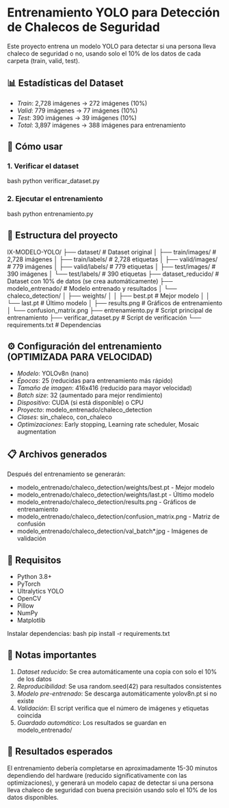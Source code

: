 # Entrenamiento YOLO para Detección de Chalecos de Seguridad

Este proyecto entrena un modelo YOLO para detectar si una persona lleva chaleco de seguridad o no, usando solo el 10% de los datos de cada carpeta (train, valid, test).

## 📊 Estadísticas del Dataset

- _Train_: 2,728 imágenes → 272 imágenes (10%)
- _Valid_: 779 imágenes → 77 imágenes (10%)
- _Test_: 390 imágenes → 39 imágenes (10%)
- _Total_: 3,897 imágenes → 388 imágenes para entrenamiento

## 🚀 Cómo usar

### 1. Verificar el dataset

bash
python verificar_dataset.py

### 2. Ejecutar el entrenamiento

bash
python entrenamiento.py

## 📁 Estructura del proyecto

IX-MODELO-YOLO/
├── dataset/ # Dataset original
│ ├── train/images/ # 2,728 imágenes
│ ├── train/labels/ # 2,728 etiquetas
│ ├── valid/images/ # 779 imágenes
│ ├── valid/labels/ # 779 etiquetas
│ ├── test/images/ # 390 imágenes
│ └── test/labels/ # 390 etiquetas
├── dataset_reducido/ # Dataset con 10% de datos (se crea automáticamente)
├── modelo_entrenado/ # Modelo entrenado y resultados
│ └── chaleco_detection/
│ ├── weights/
│ │ ├── best.pt # Mejor modelo
│ │ └── last.pt # Último modelo
│ ├── results.png # Gráficos de entrenamiento
│ └── confusion_matrix.png
├── entrenamiento.py # Script principal de entrenamiento
├── verificar_dataset.py # Script de verificación
└── requirements.txt # Dependencias

## ⚙️ Configuración del entrenamiento (OPTIMIZADA PARA VELOCIDAD)

- _Modelo_: YOLOv8n (nano)
- _Épocas_: 25 (reducidas para entrenamiento más rápido)
- _Tamaño de imagen_: 416x416 (reducido para mayor velocidad)
- _Batch size_: 32 (aumentado para mejor rendimiento)
- _Dispositivo_: CUDA (si está disponible) o CPU
- _Proyecto_: modelo_entrenado/chaleco_detection
- _Clases_: sin_chaleco, con_chaleco
- _Optimizaciones_: Early stopping, Learning rate scheduler, Mosaic augmentation

## 📋 Archivos generados

Después del entrenamiento se generarán:

- modelo_entrenado/chaleco_detection/weights/best.pt - Mejor modelo
- modelo_entrenado/chaleco_detection/weights/last.pt - Último modelo
- modelo_entrenado/chaleco_detection/results.png - Gráficos de entrenamiento
- modelo_entrenado/chaleco_detection/confusion_matrix.png - Matriz de confusión
- modelo_entrenado/chaleco_detection/val_batch\*.jpg - Imágenes de validación

## 🔧 Requisitos

- Python 3.8+
- PyTorch
- Ultralytics YOLO
- OpenCV
- Pillow
- NumPy
- Matplotlib

Instalar dependencias:
bash
pip install -r requirements.txt

## 📝 Notas importantes

1. _Dataset reducido_: Se crea automáticamente una copia con solo el 10% de los datos
2. _Reproducibilidad_: Se usa random.seed(42) para resultados consistentes
3. _Modelo pre-entrenado_: Se descarga automáticamente yolov8n.pt si no existe
4. _Validación_: El script verifica que el número de imágenes y etiquetas coincida
5. _Guardado automático_: Los resultados se guardan en modelo_entrenado/

## 🎯 Resultados esperados

El entrenamiento debería completarse en aproximadamente 15-30 minutos dependiendo del hardware (reducido significativamente con las optimizaciones), y generará un modelo capaz de detectar si una persona lleva chaleco de seguridad con buena precisión usando solo el 10% de los datos disponibles.
